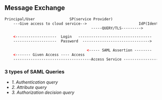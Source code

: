 ## Message Exchange
```html
Principal/User                SP(service Provider)
    ---Give access to cloud service-->                        IdP(Identity Provider)
                                        -----QUERY/TLS--------->

    <-------------------  Login   ----------------------------------
    --------------------  Password  ------------------------------->
      
                                      <----- SAML Assertion --------
    <------- Given Access ---- Access
    ------------------------------------Access Service ----------------------------> Cloud-Service
```

### 3 types of SAML Queries
- *1. Authentication query*
- *2. Attribute query*
- *3. Authorization decision query*
